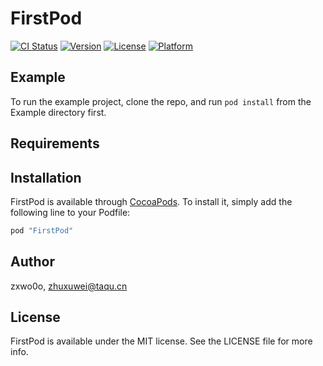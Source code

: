 # FirstPod

[![CI Status](http://img.shields.io/travis/zxwo0o/FirstPod.svg?style=flat)](https://travis-ci.org/zxwo0o/FirstPod)
[![Version](https://img.shields.io/cocoapods/v/FirstPod.svg?style=flat)](http://cocoapods.org/pods/FirstPod)
[![License](https://img.shields.io/cocoapods/l/FirstPod.svg?style=flat)](http://cocoapods.org/pods/FirstPod)
[![Platform](https://img.shields.io/cocoapods/p/FirstPod.svg?style=flat)](http://cocoapods.org/pods/FirstPod)

## Example

To run the example project, clone the repo, and run `pod install` from the Example directory first.

## Requirements

## Installation

FirstPod is available through [CocoaPods](http://cocoapods.org). To install
it, simply add the following line to your Podfile:

```ruby
pod "FirstPod"
```

## Author

zxwo0o, zhuxuwei@taqu.cn

## License

FirstPod is available under the MIT license. See the LICENSE file for more info.
